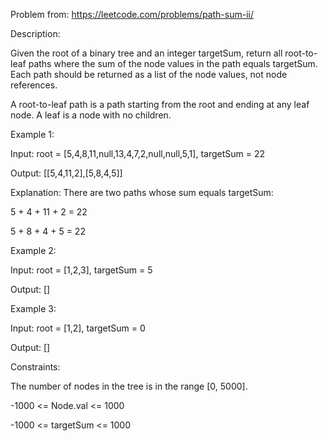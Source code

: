 Problem from: https://leetcode.com/problems/path-sum-ii/

Description:

Given the root of a binary tree and an integer targetSum, return all root-to-leaf paths where the sum of the node values in the path equals targetSum. Each path should be returned as a list of the node values, not node references.

A root-to-leaf path is a path starting from the root and ending at any leaf node. A leaf is a node with no children.

Example 1:

Input: root = [5,4,8,11,null,13,4,7,2,null,null,5,1], targetSum = 22

Output: [[5,4,11,2],[5,8,4,5]]

Explanation: There are two paths whose sum equals targetSum:

5 + 4 + 11 + 2 = 22

5 + 8 + 4 + 5 = 22

Example 2:

Input: root = [1,2,3], targetSum = 5

Output: []

Example 3:

Input: root = [1,2], targetSum = 0

Output: []

Constraints:

The number of nodes in the tree is in the range [0, 5000].

-1000 <= Node.val <= 1000

-1000 <= targetSum <= 1000